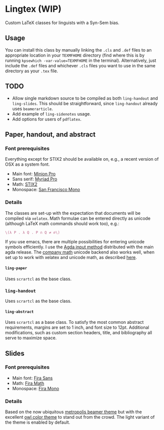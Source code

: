 # Lingtex (WIP)

Custom LaTeX classes for linguists with a Syn-Sem bias.

## Usage

You can install this class by manually linking the `.cls` and `.def` files to an
appropriate location in your `TEXMFHOME` directory (find where this is by
running `kpsewhich -var-value=TEXMFHOME` in the terminal). Alternatively, just
include the `.def` files and whichever `.cls` files you want to use in the same
directory as your `.tex` file.

## TODO

- Allow single markdown source to be compiled as both `ling-handout` and
  `ling-slides`. This should be straightforward, since `ling-handout` already
  uses `beamerarticle`.
- Add example of `ling-sidenotes` usage.
- Add options for users of `pdflatex`.

## Paper, handout, and abstract

### Font prerequisites

Everything except for STIX2 should be available on, e.g., a recent version of
OSX as a system font.

- Main font: [Minion Pro](https://typekit.com/fonts/minion)
- Sans serif: [Myriad Pro](https://typekit.com/fonts/myriad)
- Math: [STIX2](https://sourceforge.net/projects/stixfonts/)
- Monospace: [San Francisco Mono](https://github.com/ZulwiyozaPutra/SF-Mono-Font)

### Details

The
classes are set-up with the expectation that documents will be compiled via
`xelatex`. Math formulae can be entered directly as unicode (although LaTeX math
commands should work too), e.g.:

``` tex
\(λ P . λ Q . P ∩ Q ≠ ∅\)
```

If you use emacs, there are multiple possibilities for entering unicode symbols
efficiently. I use the [Agda input
method](https://github.com/agda/agda/blob/master/src/data/emacs-mode/agda-input.el)
distributed with the main agda release. The [company
math](https://github.com/vspinu/company-math) unicode backend also works well,
when set up to work with xelatex and unicode math, as described [here](https://www.emacswiki.org/emacs/company-math).

#### `ling-paper`

Uses `scrartcl` as the base class.

### `ling-handout`

Uses `scrartcl` as the base class.

#### `ling-abstract`

Uses `scrartcl` as a base class. To satisfy the most common
abstract requirements, margins are set to 1 inch, and font size to 12pt.
Additional modifications, such as custom section headers, title, and
bibliography all serve to maximize space.
 
## Slides

### Font prerequisites

- Main font: [Fira Sans](https://fonts.google.com/specimen/Fira+Sans)
- Math: [Fira Math](https://github.com/Stone-Zeng/FiraMath)
- Monospace: [Fira Mono](https://fonts.google.com/specimen/Fira+Mono)

### Details

Based on the now ubiquitous [metropolis beamer
theme](https://github.com/matze/mtheme) but with the excellent [owl color
theme](https://github.com/rchurchley/beamercolortheme-owl) to stand out from the
crowd. The light variant of the theme is enabled by default.
